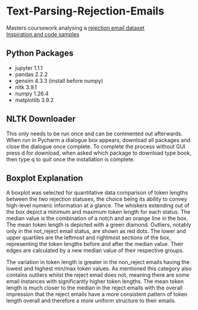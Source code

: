 # Text-Parsing-Rejection-Emails
Masters coursework analysing a [rejection email dataset](https://www.kaggle.com/datasets/sethpoly/application-rejection-emails) <br>
[Inspiration and code samples](https://towardsdatascience.com/i-built-a-reject-not-reject-email-classifier-for-my-job-applications-844a3b6cd67e)

## Python Packages

- jupyter 1.1.1
- pandas 2.2.2
- gensim 4.3.3 (install before numpy)
- nltk 3.9.1
- numpy 1.26.4
- matplotlib 3.9.2

## NLTK Downloader

This only needs to be run once and can be commented out afterwards. When run in Pycharm a dialogue box appears, download all packages and close the dialogue once complete.
To complete the process without GUI press d for download, when asked which package to download type book, then type q to quit once the installation is complete. 


## Boxplot Explanation

A boxplot was selected for quantitative data comparison of token lengths between the two rejection statuses, the choice being its ability to convey high-level numeric information at a glance. The whiskers extending out of the box depict a minimum and maximum token length for each status. The median value is the combination of a notch and an orange line in the box. The mean token length is depicted with a green diamond. Outliers, notably only in the not_reject email status, are shown as red dots. The lower and upper quartiles are the leftmost and rightmost sections of the box, representing the token lengths before and after the median value. Their edges are calculated by a new median value of their respective groups. 

The variation in token length is greater in the non_reject emails having the lowest and highest min/max token values. As mentioned this category also contains outliers whilst the reject email does not, meaning there are some email instances with significantly higher token lengths. The mean token length is much closer to the median in the reject emails with the overall impression that the reject emails have a more consistent pattern of token length overall and therefore a more uniform structure to their emails. 


